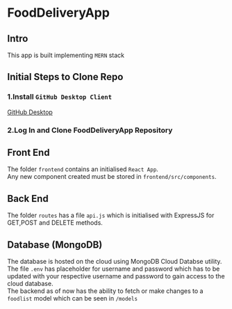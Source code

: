 # FoodDeliveryApp
## Intro
This app is built implementing `MERN` stack 
## Initial Steps to Clone Repo
### 1.Install `GitHub Desktop Client`
[GitHub Desktop](https://desktop.github.com/)
### 2.Log In and Clone FoodDeliveryApp Repository
## Front End
The folder `frontend` contains an initialised `React App`.\
Any new component created must be stored in `frontend/src/components`.
## Back End
The folder `routes` has a file `api.js` which is initialised with ExpressJS for GET,POST and DELETE methods.
## Database (MongoDB)
The database is hosted on the cloud using MongoDB Cloud Databse utility.\
The file `.env` has placeholder for username and password which has to be updated with your respective username and password to gain access to the cloud database.\
The backend as of now has the ability to fetch or make changes to a `foodlist` model which can be seen in `/models`
